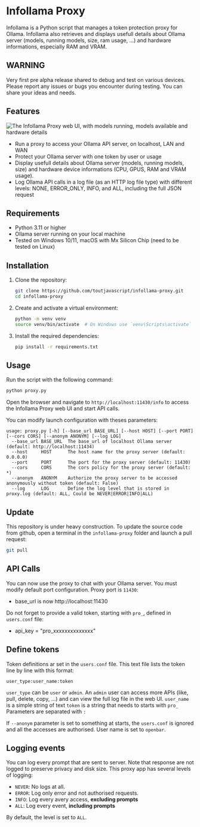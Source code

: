 # Infollama Proxy

Infollama is a Python script that manages a token protection proxy for Ollama.
Infollama also retrieves and displays usefull details about Ollama server (models, running models, size, ram usage, ...) and hardware informations, especially RAM and VRAM.

## WARNING

Very first pre alpha release shared to debug and test on various devices. Please report any issues or bugs you encounter during testing. You can share your ideas and needs.

## Features
![The Infollama Proxy web UI, with models running, models available and hardware details](https://github.com/user-attachments/assets/268dd860-691e-46eb-b236-7be858b195a9)


- Run a proxy to access your Ollama API server, on localhost, LAN and WAN
- Protect your Ollama server with one token by user or usage
- Display usefull details about Ollama server (models, running models, size) and hardware device informations (CPU, GPUS, RAM and VRAM usage).
- Log Ollama API calls in a log file (as an HTTP log file type) with different levels: NONE, ERROR_ONLY, INFO, and ALL, including the full JSON request

## Requirements

- Python 3.11 or higher
- Ollama server running on your local machine
- Tested on Windows 10/11, macOS with Mx Silicon Chip (need to be tested on Linux)

## Installation

1. Clone the repository:

   ```sh
   git clone https://github.com/toutjavascript/infollama-proxy.git
   cd infollama-proxy
   ```

2. Create and activate a virtual environment:

   ```sh
   python -m venv venv
   source venv/bin/activate  # On Windows use `venv\Scripts\activate`
   ```

3. Install the required dependencies:
   ```sh
   pip install -r requirements.txt
   ```

## Usage

Run the script with the following command:

```sh
python proxy.py
```

Open the browser and navigate to `http://localhost:11430/info` to access the Infollama Proxy web UI and start API calls.

You can modify launch configuration with theses parameters:

```
usage: proxy.py [-h] [--base_url BASE_URL] [--host HOST] [--port PORT] [--cors CORS] [--anonym ANONYM] [--log LOG]
  --base_url BASE_URL  The base_url of localhost Ollama server (default: http://localhost:11434)
  --host     HOST      The host name for the proxy server (default: 0.0.0.0)
  --port     PORT      The port for the proxy server (default: 11430)
  --cors     CORS      The cors policy for the proxy server (default: *)
  --anonym   ANONYM    Authorize the proxy server to be accessed anonymously without token (default: False)
  --log      LOG       Define the log level that is stored in proxy.log (default: ALL, Could be NEVER|ERROR|INFO|ALL)
```

## Update

This repository is under heavy construction. To update the source code from github, open a terminal in the `infollama-proxy` folder and launch a pull request:

```sh
git pull
```

## API Calls

You can now use the proxy to chat with your Ollama server. You must modify default port configuration. Proxy port is `11430`:

- base_url is now http://localhost:11430

Do not forget to provide a valid token, starting with `pro_`, defined in `users.conf` file:

- api_key = "pro_xxxxxxxxxxxxxx"

## Define tokens

Token definitions ar set in the `users.conf` file. This text file lists the token line by line with this format:

```
user_type:user_name:token
```

`user_type` can be `user` or `admin`. An `admin` user can access more APIs (like, pull, delete, copy, ...) and can view the full log file in the web UI.
`user_name` is a simple string of text
`token` is a string that needs to starts with `pro_`
Parameters are separated with `:`

If `--anonym` parameter is set to something at starts, the `users.conf` is ignored and all the accesses are authorised. User name is set to `openbar`.

## Logging events

You can log every prompt that are sent to server. Note that response are not logged to preserve privacy and disk size. This proxy app has several levels of logging:

- `NEVER`: No logs at all.
- `ERROR`: Log only error and not authorised requests.
- `INFO`: Log every avery access, **excluding prompts**
- `ALL`: Log every event, **including prompts**

By default, the level is set to `ALL`.

